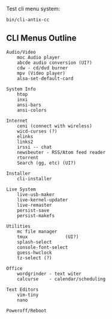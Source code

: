 Test cli menu system:

    bin/cli-antix-cc


CLI Menus Outline
-----------------

    Audio/Video
        moc Audio player
        abcde audio conversion (UI?)
        cdw - cd/dvd burner
        mpv (Video player)
        alsa-set-default-card

    System Info
        htop
        inxi
        ansi-bars
        ansi-colors
        
    Internet
        ceni (connect with wireless)
        wicd-curses (?)
        elinks  
        links2
        irssi -- chat
        newsbeuter - RSS/Atom feed reader
        rtorrent
        Search (gg, etc) (UI?)

    Installer
        cli-installer

    Live System
        live-usb-maker
        live-kernel-updater
        live-remaster
        persist-save
        persist-makefs

    Utilities
        mc file manager
        tmux              (UI?)
        splash-select
        console-font-select
        guess-hwclock
        tz-select (?)

    Office
        wordgrinder - text witer
        calcurse    - calendar/scheduling

    Text Editors
        vim-tiny
        nano

    Poweroff/Reboot

